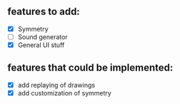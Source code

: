 ## features to add:
- [x] Symmetry
- [ ] Sound generator
- [x] General UI stuff

## features that could be implemented:
- [x] add replaying of drawings
- [x] add customization of symmetry

